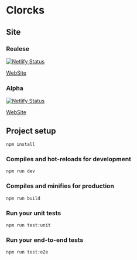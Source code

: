 # Clorcks

## Site
### Realese  
[![Netlify Status](https://api.netlify.com/api/v1/badges/aa86a968-64e4-4cfd-b44a-796786c51568/deploy-status)](https://app.netlify.com/sites/clorcks-release/deploys)

[WebSite](https://clorcks-release.netlify.app/)

### Alpha 
[![Netlify Status](https://api.netlify.com/api/v1/badges/0db59267-9b61-4b01-9095-0e29751844d8/deploy-status)](https://app.netlify.com/sites/clorcks-master/deploys)

[WebSite](https://clorcks.com/)



## Project setup
```
npm install
```

### Compiles and hot-reloads for development
```
npm run dev
```

### Compiles and minifies for production
```
npm run build
```

### Run your unit tests
```
npm run test:unit
```

### Run your end-to-end tests
```
npm run test:e2e
```

